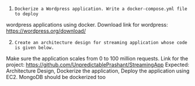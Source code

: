 1.     Dockerize a Wordpress application. Write a docker-compose.yml file to deploy
wordpress applications using docker.
Download link for wordpress: https://wordpress.org/download/


2.     Create an architecture design for streaming application whose code is given below.
Make sure the application scales from 0 to 100 million requests.
Link for the project: https://github.com/UnpredictablePrashant/StreamingApp
Expected: Architecture Design, Dockerize the application, Deploy the application using
EC2. MongoDB should be dockerized too
